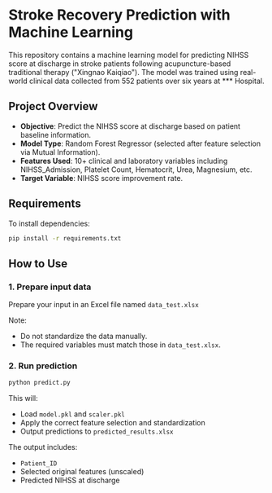 
# Stroke Recovery Prediction with Machine Learning

This repository contains a machine learning model for predicting NIHSS score at discharge in stroke patients following acupuncture-based traditional therapy ("Xingnao Kaiqiao"). The model was trained using real-world clinical data collected from 552 patients over six years at *** Hospital.

## Project Overview

- **Objective**: Predict the NIHSS score at discharge based on patient baseline information.
- **Model Type**: Random Forest Regressor (selected after feature selection via Mutual Information).
- **Features Used**: 10+ clinical and laboratory variables including NIHSS_Admission, Platelet Count, Hematocrit, Urea, Magnesium, etc.
- **Target Variable**: NIHSS score improvement rate.

## Requirements

To install dependencies:

```bash
pip install -r requirements.txt
```


## How to Use

### 1. Prepare input data

Prepare your input in an Excel file named `data_test.xlsx`

Note:
- Do not standardize the data manually.
- The required variables must match those in `data_test.xlsx`.

### 2. Run prediction

```bash
python predict.py
```

This will:

- Load `model.pkl` and `scaler.pkl`
- Apply the correct feature selection and standardization
- Output predictions to `predicted_results.xlsx`

The output includes:

- `Patient_ID`
- Selected original features (unscaled)
- Predicted NIHSS at discharge


